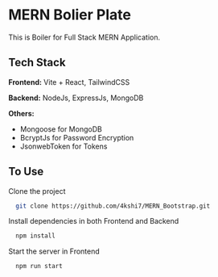 
# MERN Bolier Plate

This is Boiler for Full Stack MERN Application.

## Tech Stack

**Frontend:** Vite + React, TailwindCSS

**Backend:** NodeJs, ExpressJs, MongoDB

**Others:** 

- Mongoose for MongoDB 
- BcryptJs for Password Encryption
- JsonwebToken for Tokens 


## To Use

Clone the project

```bash
  git clone https://github.com/4kshi7/MERN_Bootstrap.git
```

Install dependencies in both Frontend and Backend

```bash
  npm install
```

Start the server in Frontend

```bash
  npm run start
```
